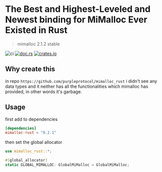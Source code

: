 # The Best and Highest-Leveled and Newest binding for MiMalloc Ever Existed in Rust

> mimalloc 2.1.2 stable

![ci](https://github.com/LemonHX/mimalloc-rust/actions/workflows/rust.yml/badge.svg)
[![doc.rs](https://docs.rs/mimalloc-rust/badge.svg)](https://docs.rs/mimalloc-rust)
[![crates.io](https://img.shields.io/crates/v/mimalloc-rust.svg)](https://crates.io/crates/mimalloc-rust)

## Why create this

in repo `https://github.com/purpleprotocol/mimalloc_rust` i didn't see any data types and it neither has all the functionalities which mimalloc has provided, in other words it's garbage.

## Usage

first add to dependencies
```toml
[dependencies]
mimalloc-rust = "0.2.1"
```
then set the global allocator
```rust
use mimalloc_rust::*;

#[global_allocator]
static GLOBAL_MIMALLOC: GlobalMiMalloc = GlobalMiMalloc;
```
